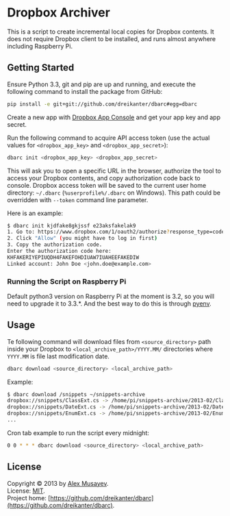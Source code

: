 # Dropbox Archiver

This is a script to create incremental local copies for Dropbox contents. It does not require Dropbox client to be installed, and runs almost anywhere including Raspberry Pi.

## Getting Started

Ensure Python 3.3, git and pip are up and running, and execute the following command to install the package from GitHub:

```bash
pip install -e git+git://github.com/dreikanter/dbarc#egg=dbarc
```

Create a new app with [Dropbox App Console](https://www.dropbox.com/developers/apps) and get your app key and app secret.

Run the following command to acquire API access token (use the actual values for `<dropbox_app_key>` and `<dropbox_app_secret>`):

```bash
dbarc init <dropbox_app_key> <dropbox_app_secret>
```

This will ask you to open a specific URL in the browser, authorize the tool to access your Dropbox contents, and copy authorization code back to console. Dropbox access token will be saved to the current user home directory: `~/.dbarc` (`%userprofile%/.dbarc` on Windows). This path could be overridden with `--token` command line parameter.

Here is an example:

```bash
$ dbarc init kjdfake8gkjssf e23aksfakelak9
1. Go to: https://www.dropbox.com/1/oauth2/authorize?response_type=code&client_id=1
2. Click "Allow" (you might have to log in first)
3. Copy the authorization code.
Enter the authorization code here:
KHFAKERIYEPIUQDH4FAKEFOHDIUAW7IUAHEEFAKEDIW
Linked account: John Doe <john.doe@example.com>
```

### Running the Script on Raspberry Pi

Default python3 version on Raspberry Pi at the moment is 3.2, so you will need to upgrade it to 3.3.*. And the best way to do this is through [pyenv](https://github.com/yyuu/pyenv).

## Usage

Te following command will download files from `<source_directory>` path inside your Dropbox to `<local_archive_path>/YYYY.MM/` directories where `YYYY.MM` is file last modification date.

```bash
dbarc download <source_directory> <local_archive_path>
```

Example:

```bash
$ dbarc download /snippets ~/snippets-archive
dropbox://snippets/ClassExt.cs -> /home/pi/snippets-archive/2013-02/ClassExt.cs
dropbox://snippets/DateExt.cs -> /home/pi/snippets-archive/2013-02/DateExt.cs
dropbox://snippets/EnumExt.cs -> /home/pi/snippets-archive/2013-02/EnumExt.cs
...
```

Cron tab example to run the script every midnight:

```bash
0 0 * * * dbarc download <source_directory> <local_archive_path>
```

## License

Copyright &copy; 2013 by [Alex Musayev](http://alex.musayev.com).  
License: [MIT](http://opensource.org/licenses/MIT).  
Project home: [https://github.com/dreikanter/dbarc](https://github.com/dreikanter/dbarc).

